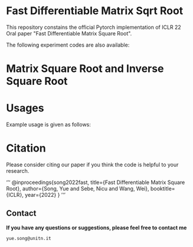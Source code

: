# Fast Differentiable Matrix Sqrt Root

This repository constains the official Pytorch implementation of ICLR 22 Oral paper "Fast Differentiable Matrix Square Root".

The following experiment codes are also available:


# Matrix Square Root and Inverse Square Root

# Usages

Example usage is given as follows:

# Citation

Please consider citing our paper if you think the code is helpful to your research.

‘’‘
@inproceedings{song2022fast,
  title={Fast Differentiable Matrix Square Root},
  author={Song, Yue and Sebe, Nicu and Wang, Wei},
  booktitle={ICLR},
  year={2022}
}
’‘’

## Contact

**If you have any questions or suggestions, please feel free to contact me**

`yue.song@unitn.it`
